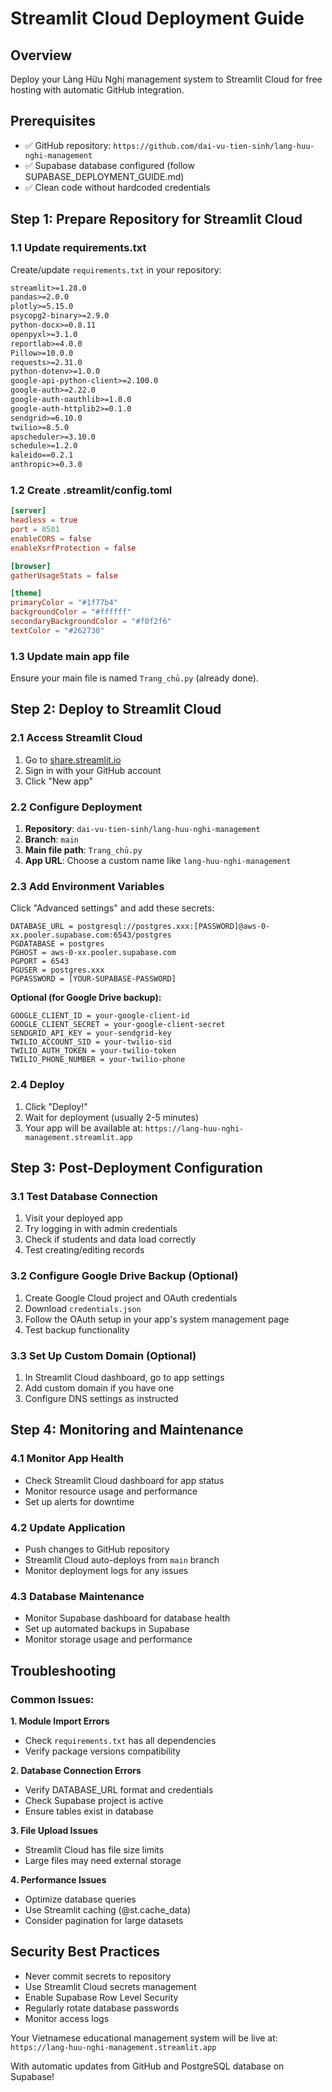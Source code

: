 # Streamlit Cloud Deployment Guide

## Overview
Deploy your Làng Hữu Nghị management system to Streamlit Cloud for free hosting with automatic GitHub integration.

## Prerequisites
- ✅ GitHub repository: `https://github.com/dai-vu-tien-sinh/lang-huu-nghi-management`
- ✅ Supabase database configured (follow SUPABASE_DEPLOYMENT_GUIDE.md)
- ✅ Clean code without hardcoded credentials

## Step 1: Prepare Repository for Streamlit Cloud

### 1.1 Update requirements.txt
Create/update `requirements.txt` in your repository:

```txt
streamlit>=1.28.0
pandas>=2.0.0
plotly>=5.15.0
psycopg2-binary>=2.9.0
python-docx>=0.8.11
openpyxl>=3.1.0
reportlab>=4.0.0
Pillow>=10.0.0
requests>=2.31.0
python-dotenv>=1.0.0
google-api-python-client>=2.100.0
google-auth>=2.22.0
google-auth-oauthlib>=1.0.0
google-auth-httplib2>=0.1.0
sendgrid>=6.10.0
twilio>=8.5.0
apscheduler>=3.10.0
schedule>=1.2.0
kaleido==0.2.1
anthropic>=0.3.0
```

### 1.2 Create .streamlit/config.toml
```toml
[server]
headless = true
port = 8501
enableCORS = false
enableXsrfProtection = false

[browser]
gatherUsageStats = false

[theme]
primaryColor = "#1f77b4"
backgroundColor = "#ffffff"
secondaryBackgroundColor = "#f0f2f6"
textColor = "#262730"
```

### 1.3 Update main app file
Ensure your main file is named `Trang_chủ.py` (already done).

## Step 2: Deploy to Streamlit Cloud

### 2.1 Access Streamlit Cloud
1. Go to [share.streamlit.io](https://share.streamlit.io)
2. Sign in with your GitHub account
3. Click "New app"

### 2.2 Configure Deployment
1. **Repository**: `dai-vu-tien-sinh/lang-huu-nghi-management`
2. **Branch**: `main`
3. **Main file path**: `Trang_chủ.py`
4. **App URL**: Choose a custom name like `lang-huu-nghi-management`

### 2.3 Add Environment Variables
Click "Advanced settings" and add these secrets:

```
DATABASE_URL = postgresql://postgres.xxx:[PASSWORD]@aws-0-xx.pooler.supabase.com:6543/postgres
PGDATABASE = postgres
PGHOST = aws-0-xx.pooler.supabase.com
PGPORT = 6543
PGUSER = postgres.xxx
PGPASSWORD = [YOUR-SUPABASE-PASSWORD]
```

**Optional (for Google Drive backup):**
```
GOOGLE_CLIENT_ID = your-google-client-id
GOOGLE_CLIENT_SECRET = your-google-client-secret
SENDGRID_API_KEY = your-sendgrid-key
TWILIO_ACCOUNT_SID = your-twilio-sid
TWILIO_AUTH_TOKEN = your-twilio-token
TWILIO_PHONE_NUMBER = your-twilio-phone
```

### 2.4 Deploy
1. Click "Deploy!"
2. Wait for deployment (usually 2-5 minutes)
3. Your app will be available at: `https://lang-huu-nghi-management.streamlit.app`

## Step 3: Post-Deployment Configuration

### 3.1 Test Database Connection
1. Visit your deployed app
2. Try logging in with admin credentials
3. Check if students and data load correctly
4. Test creating/editing records

### 3.2 Configure Google Drive Backup (Optional)
1. Create Google Cloud project and OAuth credentials
2. Download `credentials.json` 
3. Follow the OAuth setup in your app's system management page
4. Test backup functionality

### 3.3 Set Up Custom Domain (Optional)
1. In Streamlit Cloud dashboard, go to app settings
2. Add custom domain if you have one
3. Configure DNS settings as instructed

## Step 4: Monitoring and Maintenance

### 4.1 Monitor App Health
- Check Streamlit Cloud dashboard for app status
- Monitor resource usage and performance
- Set up alerts for downtime

### 4.2 Update Application
- Push changes to GitHub repository
- Streamlit Cloud auto-deploys from `main` branch
- Monitor deployment logs for any issues

### 4.3 Database Maintenance
- Monitor Supabase dashboard for database health
- Set up automated backups in Supabase
- Monitor storage usage and performance

## Troubleshooting

### Common Issues:

**1. Module Import Errors**
- Check `requirements.txt` has all dependencies
- Verify package versions compatibility

**2. Database Connection Errors**
- Verify DATABASE_URL format and credentials
- Check Supabase project is active
- Ensure tables exist in database

**3. File Upload Issues**
- Streamlit Cloud has file size limits
- Large files may need external storage

**4. Performance Issues**
- Optimize database queries
- Use Streamlit caching (@st.cache_data)
- Consider pagination for large datasets

## Security Best Practices

- Never commit secrets to repository
- Use Streamlit Cloud secrets management
- Enable Supabase Row Level Security
- Regularly rotate database passwords
- Monitor access logs

Your Vietnamese educational management system will be live at:
`https://lang-huu-nghi-management.streamlit.app`

With automatic updates from GitHub and PostgreSQL database on Supabase!